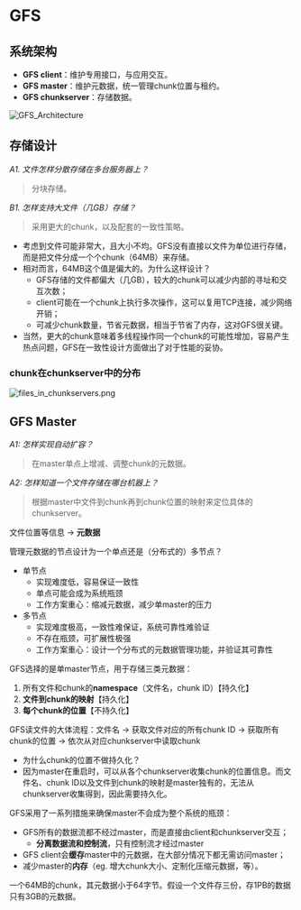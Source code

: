 # GFS

## 系统架构

- **GFS client**：维护专用接口，与应用交互。
- **GFS master**：维护元数据，统一管理chunk位置与租约。
- **GFS chunkserver**：存储数据。

![GFS_Architecture](https://s2.loli.net/2023/12/07/4LcEKqD8jkZFRlP.png)

## 存储设计

*A1. 文件怎样分散存储在多台服务器上？*

> 分块存储。

*B1. 怎样支持大文件（几GB）存储？*

> 采用更大的chunk，以及配套的一致性策略。

- 考虑到文件可能非常大，且大小不均。GFS没有直接以文件为单位进行存储，而是把文件分成一个个chunk（64MB）来存储。
- 相对而言，64MB这个值是偏大的。为什么这样设计？
  + GFS存储的文件都偏大（几GB），较大的chunk可以减少内部的寻址和交互次数；
  + client可能在一个chunk上执行多次操作，这可以复用TCP连接，减少网络开销；
  + 可减少chunk数量，节省元数据，相当于节省了内存，这对GFS很关键。
- 当然，更大的chunk意味着多线程操作同一个chunk的可能性增加，容易产生热点问题，GFS在一致性设计方面做出了对于性能的妥协。

### chunk在chunkserver中的分布

![files_in_chunkservers.png](https://s2.loli.net/2023/12/07/OBQx1NkCJFK9hU7.png)

## GFS Master

*A1: 怎样实现自动扩容？*

> 在master单点上增减、调整chunk的元数据。

*A2: 怎样知道一个文件存储在哪台机器上？*

> 根据master中文件到chunk再到chunk位置的映射来定位具体的chunkserver。

文件位置等信息 -> **元数据**

管理元数据的节点设计为一个单点还是（分布式的）多节点？

- 单节点
  + 实现难度低，容易保证一致性
  + 单点可能会成为系统瓶颈
  + 工作方案重心：缩减元数据，减少单master的压力
- 多节点
  + 实现难度极高，一致性难保证，系统可靠性难验证
  + 不存在瓶颈，可扩展性极强
  + 工作方案重心：设计一个分布式的元数据管理功能，并验证其可靠性


GFS选择的是单master节点，用于存储三类元数据：

1. 所有文件和chunk的**namespace**（文件名，chunk ID）【持久化】
2. **文件到chunk的映射**【持久化】
3. **每个chunk的位置**【不持久化】

GFS读文件的大体流程：文件名 -> 获取文件对应的所有chunk ID -> 获取所有chunk的位置 -> 依次从对应chunkserver中读取chunk

- 为什么chunk的位置不做持久化？
- 因为master在重启时，可以从各个chunkserver收集chunk的位置信息。而文件名、chunk ID以及文件到chunk的映射是master独有的，无法从chunkserver收集得到，因此需要持久化。

GFS采用了一系列措施来确保master不会成为整个系统的瓶颈：
- GFS所有的数据流都不经过master，而是直接由client和chunkserver交互；
  + **分离数据流和控制流**，只有控制流才经过master
- GFS client会**缓存**master中的元数据，在大部分情况下都无需访问master；
- 减少master的**内存**（eg. 增大chunk大小、定制化压缩元数据，等）。

一个64MB的chunk，其元数据小于64字节。假设一个文件存三份，存1PB的数据只有3GB的元数据。